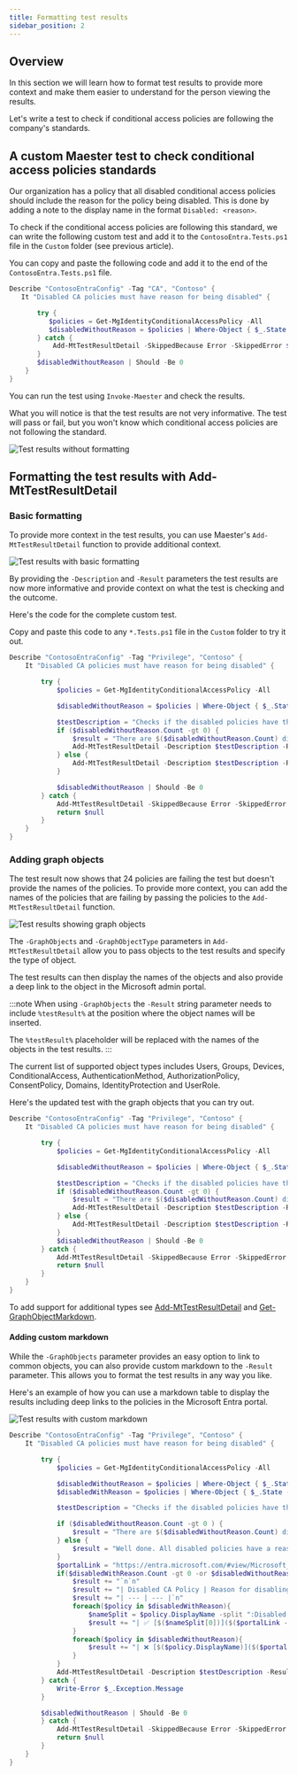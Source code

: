 ```yaml
---
title: Formatting test results
sidebar_position: 2
---
```


## Overview

In this section we will learn how to format test results to provide more context and make them easier to understand for the person viewing the results.

Let's write a test to check if conditional access policies are following the company's standards.

## A custom Maester test to check conditional access policies standards

Our organization has a policy that all disabled conditional access policies should include the reason for the policy being disabled. This is done by adding a note to the display name in the format `Disabled: <reason>`.

To check if the conditional access policies are following this standard, we can write the following custom test and add it to the `ContosoEntra.Tests.ps1` file in the `Custom` folder (see previous article).

You can copy and paste the following code and add it to the end of the `ContosoEntra.Tests.ps1` file.

```powershell
Describe "ContosoEntraConfig" -Tag "CA", "Contoso" {
   It "Disabled CA policies must have reason for being disabled" {

       try {
          $policies = Get-MgIdentityConditionalAccessPolicy -All
          $disabledWithoutReason = $policies | Where-Object { $_.State -eq "Disabled" -and $_.DisplayName -notlike "*Disabled:*" }
       } catch {
           Add-MtTestResultDetail -SkippedBecause Error -SkippedError $_
       }
       $disabledWithoutReason | Should -Be 0
    }
}
```

You can run the test using `Invoke-Maester` and check the results.

What you will notice is that the test results are not very informative. The test will pass or fail, but you won't know which conditional access policies are not following the standard.

![Test results without formatting](img/unformatted-test-result.png)

## Formatting the test results with Add-MtTestResultDetail

### Basic formatting

To provide more context in the test results, you can use Maester's `Add-MtTestResultDetail` function to provide additional context.

![Test results with basic formatting](img/formatted-test-basic.png)

By providing the `-Description` and `-Result` parameters the test results are now more informative and provide context on what the test is checking and the outcome.

Here's the code for the complete custom test.

Copy and paste this code to any `*.Tests.ps1` file in the `Custom` folder to try it out.

```powershell
Describe "ContosoEntraConfig" -Tag "Privilege", "Contoso" {
    It "Disabled CA policies must have reason for being disabled" {

        try {
            $policies = Get-MgIdentityConditionalAccessPolicy -All

            $disabledWithoutReason = $policies | Where-Object { $_.State -eq "Disabled" -and $_.DisplayName -notlike "*Disabled:*" }

            $testDescription = "Checks if the disabled policies have the reason for being disabled."
            if ($disabledWithoutReason.Count -gt 0) {
                $result = "There are $($disabledWithoutReason.Count) disabled policies without a reason for being disabled."
                Add-MtTestResultDetail -Description $testDescription -Result $result
            } else {
                Add-MtTestResultDetail -Description $testDescription -Result "Well done. All disabled policies have a reason for being disabled."
            }

            $disabledWithoutReason | Should -Be 0
        } catch {
            Add-MtTestResultDetail -SkippedBecause Error -SkippedError $_
            return $null
        }
    }
}
```

### Adding graph objects

The test result now shows that 24 policies are failing the test but doesn't provide the names of the policies. To provide more context, you can add the names of the policies that are failing by passing the policies to the `Add-MtTestResultDetail` function.

![Test results showing graph objects](img/formatted-test-graph.png)

The `-GraphObjects` and `-GraphObjectType` parameters in `Add-MtTestResultDetail` allow you to pass objects to the test results and specify the type of object.

The test results can then display the names of the objects and also provide a deep link to the object in the Microsoft admin portal.

:::note
When using `-GraphObjects` the `-Result` string parameter needs to include `%testResult%` at the position where the object names will be inserted.

The `%testResult%` placeholder will be replaced with the names of the objects in the test results.
:::

The current list of supported object types includes Users, Groups, Devices, ConditionalAccess, AuthenticationMethod, AuthorizationPolicy, ConsentPolicy, Domains, IdentityProtection and UserRole.

Here's the updated test with the graph objects that you can try out.

```powershell
Describe "ContosoEntraConfig" -Tag "Privilege", "Contoso" {
    It "Disabled CA policies must have reason for being disabled" {

        try {
            $policies = Get-MgIdentityConditionalAccessPolicy -All

            $disabledWithoutReason = $policies | Where-Object { $_.State -eq "Disabled" -and $_.DisplayName -notlike "*Disabled:*" }

            $testDescription = "Checks if the disabled policies have the reason for being disabled."
            if ($disabledWithoutReason.Count -gt 0) {
                $result = "There are $($disabledWithoutReason.Count) disabled policies without a reason for being disabled.`n`n%testResult%"
                Add-MtTestResultDetail -Description $testDescription -Result $result -GraphObjects $disabledWithoutReason -GraphObjectType ConditionalAccess
            } else {
                Add-MtTestResultDetail -Description $testDescription -Result "Well done. All disabled policies have a reason for being disabled."
            }
            $disabledWithoutReason | Should -Be 0
        } catch {
            Add-MtTestResultDetail -SkippedBecause Error -SkippedError $_
            return $null
        }
    }
}
```

To add support for additional types see [Add-MtTestResultDetail](https://github.com/maester365/maester/blob/main/powershell/public/Add-MtTestResultDetail.ps1) and [Get-GraphObjectMarkdown](https://github.com/maester365/maester/blob/main/powershell/internal/Get-GraphObjectMarkdown.ps1).

#### Adding custom markdown

While the `-GraphObjects` parameter provides an easy option to link to common objects, you can also provide custom markdown to the `-Result` parameter. This allows you to format the test results in any way you like.

Here's an example of how you can use a markdown table to display the results including deep links to the policies in the Microsoft Entra portal.

![Test results with custom markdown](img/formatted-test-custom-markdown.png)

```powershell
Describe "ContosoEntraConfig" -Tag "Privilege", "Contoso" {
    It "Disabled CA policies must have reason for being disabled" {

        try {
            $policies = Get-MgIdentityConditionalAccessPolicy -All

            $disabledWithoutReason = $policies | Where-Object { $_.State -eq "Disabled" -and $_.DisplayName -notlike "*Disabled:*" }
            $disabledWithReason = $policies | Where-Object { $_.State -eq "Disabled" -and $_.DisplayName -like "*Disabled:*" }

            $testDescription = "Checks if the disabled policies have the reason for being disabled."

            if ($disabledWithoutReason.Count -gt 0 ) {
                $result = "There are $($disabledWithoutReason.Count) disabled policies without a reason for being disabled."
            } else {
                $result = "Well done. All disabled policies have a reason for being disabled."
            }
            $portalLink = "https://entra.microsoft.com/#view/Microsoft_AAD_ConditionalAccess/PolicyBlade/policyId/{0}"
            if($disabledWithReason.Count -gt 0 -or $disabledWithoutReason.Count -gt 0){
                $result += "`n`n"
                $result += "| Disabled CA Policy | Reason for disabling policy |`n"
                $result += "| --- | --- |`n"
                foreach($policy in $disabledWithReason){
                    $nameSplit = $policy.DisplayName -split ":Disabled:"
                    $result += "| ✅ [$($nameSplit[0])]($($portalLink -f $policy.id)) | $($nameSplit[1]) |`n"
                }
                foreach($policy in $disabledWithoutReason){
                    $result += "| ❌ [$($policy.DisplayName)]($($portalLink -f $policy.id)) | No reason provided |`n"
                }
            }
            Add-MtTestResultDetail -Description $testDescription -Result $result
        } catch {
            Write-Error $_.Exception.Message
        }

        $disabledWithoutReason | Should -Be 0
        } catch {
            Add-MtTestResultDetail -SkippedBecause Error -SkippedError $_
            return $null
        }
    }
}
```

